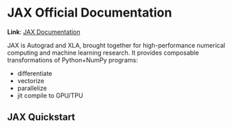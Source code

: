 # JAX Official Documentation
**Link**: [JAX Documentation](https://jax.readthedocs.io/en/latest/index.html)

JAX is Autograd and XLA, brought together for high-performance numerical computing and machine learning research.
It provides composable transformations of Python+NumPy programs:
* differentiate
* vectorize
* parallelize
* jit compile to GPU/TPU

## JAX Quickstart

